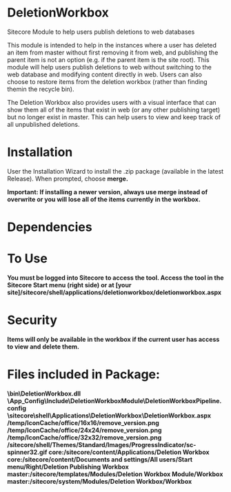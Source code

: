 # DeletionWorkbox
Sitecore Module to help users publish deletions to web databases

This module is intended to help in the instances where a user has deleted an item from master without first removing it from web, and publishing the parent item is not an option (e.g. if the parent item is the site root). This module will help users publish deletions to web without switching to the web database and modifying content directly in web. Users can also choose to restore items from the deletion workbox (rather than finding themin the recycle bin). 

The Deletion Workbox also provides users with a visual interface that can show them all of the items that exist in web (or any other publishing target) but no longer exist in master. This can help users to view and keep track of all unpublished deletions.

# Installation
User the Installation Wizard to install the .zip package (available in the latest Release). When prompted, choose <b>merge<b>. 

<b>Important</b>: If installing a newer version, always use <b>merge<b/> instead of overwrite or you will lose all of the items currently in the workbox.

# Dependencies

# To Use
You must be logged into Sitecore to access the tool.
Access the tool in the Sitecore Start menu (right side) or at [your site]/sitecore/shell/applications/deletionworkbox/deletionworkbox.aspx

# Security
Items will only be available in the workbox if the current user has access to view and delete them. 

# Files included in Package:
\bin\DeletionWorkbox.dll</li>
\App_Config\Include\DeletionWorkboxModule\DeletionWorkboxPipeline.config
\sitecore\shell\Applications\DeletionWorkbox\DeletionWorkbox.aspx
/temp/IconCache/office/16x16/remove_version.png
/temp/IconCache/office/24x24/remove_version.png
/temp/IconCache/office/32x32/remove_version.png
/sitecore/shell/Themes/Standard/Images/ProgressIndicator/sc-spinner32.gif
core:/sitecore/content/Applications/Deletion Workbox
core:/sitecore/content/Documents and settings/All users/Start menu/Right/Deletion Publishing Workbox
master:/sitecore/templates/Modules/Deletion Workbox Module/Workbox
master:/sitecore/system/Modules/Deletion Workbox/Workbox
